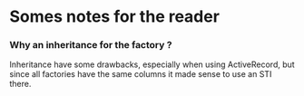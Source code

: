 # Somes notes for the reader

### Why an inheritance for the factory ?
Inheritance have some drawbacks, especially when using ActiveRecord, but since all factories have the same columns it made sense to use an STI there.
